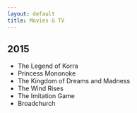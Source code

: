 ```yaml
---
layout: default
title: Movies & TV
---
```


## 2015

* The Legend of Korra
* Princess Mononoke
* The Kingdom of Dreams and Madness
* The Wind Rises
* The Imitation Game
* Broadchurch
